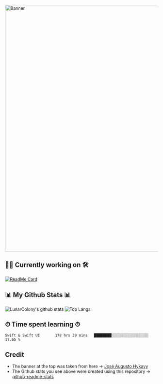 <img width="813" alt="Banner" src="https://user-images.githubusercontent.com/64978825/90547667-c9279000-e183-11ea-945b-52b5a2f9467b.gif">

## 👷‍♂️ Currently working on 🛠
[![ReadMe Card](https://github-readme-stats.vercel.app/api/pin/?username=LunarColony&repo=SwiftUI-Tasks-App)](https://github.com/LunarColony/SwiftUI-Tasks-App)

## 📊 My Github Stats 📊
![LunarColony's github stats](https://github-readme-stats.vercel.app/api?username=LunarColony&show_icons=true)
![Top Langs](https://github-readme-stats.vercel.app/api/top-langs/?username=LunarColony)

## ⏱ Time spent learning ⏱
```
Swift & Swift UI       178 hrs 39 mins   ████████░░░░░░░░░░░░░░░░░   17.65 % 
```
## Credit
- The banner at the top was taken from here -> [José Augusto Hykavy](https://www.behance.net/josehykavy)
- The Github stats you see above were created using this repository -> [github-readme-stats](https://github.com/anuraghazra/github-readme-stats#github-stats-card)



